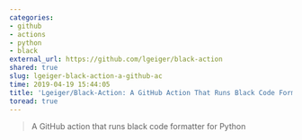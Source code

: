 ```yaml
---
categories:
- github
- actions
- python
- black
external_url: https://github.com/lgeiger/black-action
shared: true
slug: lgeiger-black-action-a-github-ac
time: 2019-04-19 15:44:05
title: 'Lgeiger/Black-Action: A GitHub Action That Runs Black Code Formatter for Python'
toread: true
---
```


> A GitHub action that runs black code formatter for Python